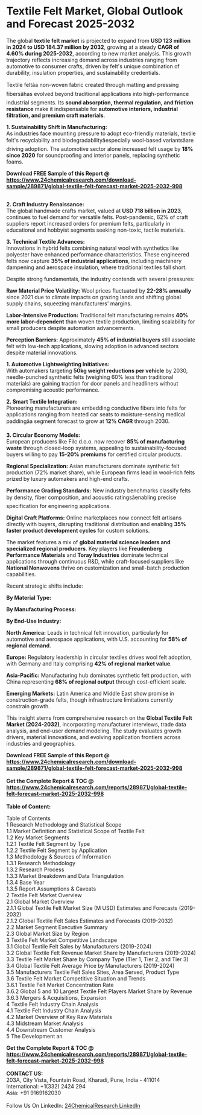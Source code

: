 <h1>Textile Felt Market, Global Outlook and Forecast 2025-2032</h1><p>The global <strong>textile felt market</strong> is projected to expand from <strong>USD 123 million in 2024 to USD 184.37 million by 2032</strong>, growing at a steady <strong>CAGR of 4.60% during 2025-2032</strong>, according to new market analysis. This growth trajectory reflects increasing demand across industries ranging from automotive to consumer crafts, driven by felt's unique combination of durability, insulation properties, and sustainability credentials.</p><p>Textile feltâa non-woven fabric created through matting and pressing fibersâhas evolved beyond traditional applications into high-performance industrial segments. Its <strong>sound absorption, thermal regulation, and friction resistance</strong> make it indispensable for <strong>automotive interiors, industrial filtration, and premium craft materials</strong>.</p><p><strong>1. Sustainability Shift in Manufacturing:</strong><br>
As industries face mounting pressure to adopt eco-friendly materials, textile felt's recyclability and biodegradabilityâespecially wool-based variantsâare driving adoption. The automotive sector alone increased felt usage by <strong>18% since 2020</strong> for soundproofing and interior panels, replacing synthetic foams.</p><div><b>Download FREE Sample of this Report @ 
            <a href="https://www.24chemicalresearch.com/download-sample/289871/global-textile-felt-forecast-market-2025-2032-998">
            https://www.24chemicalresearch.com/download-sample/289871/global-textile-felt-forecast-market-2025-2032-998</a></b></div><br><p><strong>2. Craft Industry Renaissance:</strong><br>
The global handmade crafts market, valued at <strong>USD 718 billion in 2023</strong>, continues to fuel demand for versatile felts. Post-pandemic, 62% of craft suppliers report increased orders for premium felts, particularly in educational and hobbyist segments seeking non-toxic, tactile materials.</p><p><strong>3. Technical Textile Advances:</strong><br>
Innovations in hybrid felts combining natural wool with synthetics like polyester have enhanced performance characteristics. These engineered felts now capture <strong>35% of industrial applications</strong>, including machinery dampening and aerospace insulation, where traditional textiles fall short.</p><p>Despite strong fundamentals, the industry contends with several pressures:</p><p><strong>Raw Material Price Volatility:</strong> Wool prices fluctuated by <strong>22-28% annually</strong> since 2021 due to climate impacts on grazing lands and shifting global supply chains, squeezing manufacturers' margins.</p><p><strong>Labor-Intensive Production:</strong> Traditional felt manufacturing remains <strong>40% more labor-dependent</strong> than woven textile production, limiting scalability for small producers despite automation advancements.</p><p><strong>Perception Barriers:</strong> Approximately <strong>45% of industrial buyers</strong> still associate felt with low-tech applications, slowing adoption in advanced sectors despite material innovations.</p><p><strong>1. Automotive Lightweighting Initiatives:</strong><br>
With automakers targeting <strong>50kg weight reductions per vehicle</strong> by 2030, needle-punched synthetic felts (weighing 60% less than traditional materials) are gaining traction for door panels and headliners without compromising acoustic performance.</p><p><strong>2. Smart Textile Integration:</strong><br>
Pioneering manufacturers are embedding conductive fibers into felts for applications ranging from heated car seats to moisture-sensing medical paddingâa segment forecast to grow at <strong>12% CAGR</strong> through 2030.</p><p><strong>3. Circular Economy Models:</strong><br>
European producers like Filc d.o.o. now recover <strong>85% of manufacturing waste</strong> through closed-loop systems, appealing to sustainability-focused buyers willing to pay <strong>15-20% premiums</strong> for certified circular products.</p><p><strong>Regional Specialization:</strong> Asian manufacturers dominate synthetic felt production (72% market share), while European firms lead in wool-rich felts prized by luxury automakers and high-end crafts.</p><p><strong>Performance Grading Standards:</strong> New industry benchmarks classify felts by density, fiber composition, and acoustic ratingsâenabling precise specification for engineering applications.</p><p><strong>Digital Craft Platforms:</strong> Online marketplaces now connect felt artisans directly with buyers, disrupting traditional distribution and enabling <strong>35% faster product development cycles</strong> for custom solutions.</p><p>The market features a mix of <strong>global material science leaders and specialized regional producers</strong>. Key players like <strong>Freudenberg Performance Materials</strong> and <strong>Toray Industries</strong> dominate technical applications through continuous R&amp;D, while craft-focused suppliers like <strong>National Nonwovens</strong> thrive on customization and small-batch production capabilities.</p><p>Recent strategic shifts include:</p><p><strong>By Material Type:</strong></p><p><strong>By Manufacturing Process:</strong></p><p><strong>By End-Use Industry:</strong></p><p><strong>North America:</strong> Leads in technical felt innovation, particularly for automotive and aerospace applications, with U.S. accounting for <strong>58% of regional demand</strong>.</p><p><strong>Europe:</strong> Regulatory leadership in circular textiles drives wool felt adoption, with Germany and Italy comprising <strong>42% of regional market value</strong>.</p><p><strong>Asia-Pacific:</strong> Manufacturing hub dominates synthetic felt production, with China representing <strong>68% of regional output</strong> through cost-efficient scale.</p><p><strong>Emerging Markets:</strong> Latin America and Middle East show promise in construction-grade felts, though infrastructure limitations currently constrain growth.</p><p>This insight stems from comprehensive research on the <strong>Global Textile Felt Market (2024-2032)</strong>, incorporating manufacturer interviews, trade data analysis, and end-user demand modeling. The study evaluates growth drivers, material innovations, and evolving application frontiers across industries and geographies.</p><div><b>Download FREE Sample of this Report @ 
            <a href="https://www.24chemicalresearch.com/download-sample/289871/global-textile-felt-forecast-market-2025-2032-998">
            https://www.24chemicalresearch.com/download-sample/289871/global-textile-felt-forecast-market-2025-2032-998</a></b></div><br><div><b>Get the Complete Report & TOC @ 
            <a href="https://www.24chemicalresearch.com/reports/289871/global-textile-felt-forecast-market-2025-2032-998">
            https://www.24chemicalresearch.com/reports/289871/global-textile-felt-forecast-market-2025-2032-998</a></b></div><br>
            <b>Table of Content:</b><p>Table of Contents<br />
1 Research Methodology and Statistical Scope<br />
1.1 Market Definition and Statistical Scope of Textile Felt<br />
1.2 Key Market Segments<br />
1.2.1 Textile Felt Segment by Type<br />
1.2.2 Textile Felt Segment by Application<br />
1.3 Methodology & Sources of Information<br />
1.3.1 Research Methodology<br />
1.3.2 Research Process<br />
1.3.3 Market Breakdown and Data Triangulation<br />
1.3.4 Base Year<br />
1.3.5 Report Assumptions & Caveats<br />
2 Textile Felt Market Overview<br />
2.1 Global Market Overview<br />
2.1.1 Global Textile Felt Market Size (M USD) Estimates and Forecasts (2019-2032)<br />
2.1.2 Global Textile Felt Sales Estimates and Forecasts (2019-2032)<br />
2.2 Market Segment Executive Summary<br />
2.3 Global Market Size by Region<br />
3 Textile Felt Market Competitive Landscape<br />
3.1 Global Textile Felt Sales by Manufacturers (2019-2024)<br />
3.2 Global Textile Felt Revenue Market Share by Manufacturers (2019-2024)<br />
3.3 Textile Felt Market Share by Company Type (Tier 1, Tier 2, and Tier 3)<br />
3.4 Global Textile Felt Average Price by Manufacturers (2019-2024)<br />
3.5 Manufacturers Textile Felt Sales Sites, Area Served, Product Type<br />
3.6 Textile Felt Market Competitive Situation and Trends<br />
3.6.1 Textile Felt Market Concentration Rate<br />
3.6.2 Global 5 and 10 Largest Textile Felt Players Market Share by Revenue<br />
3.6.3 Mergers & Acquisitions, Expansion<br />
4 Textile Felt Industry Chain Analysis<br />
4.1 Textile Felt Industry Chain Analysis<br />
4.2 Market Overview of Key Raw Materials<br />
4.3 Midstream Market Analysis<br />
4.4 Downstream Customer Analysis<br />
5 The Development an</p><div><b>Get the Complete Report & TOC @ 
            <a href="https://www.24chemicalresearch.com/reports/289871/global-textile-felt-forecast-market-2025-2032-998">
            https://www.24chemicalresearch.com/reports/289871/global-textile-felt-forecast-market-2025-2032-998</a></b></div><br><b>CONTACT US:</b><br>
            203A, City Vista, Fountain Road, Kharadi, Pune, India - 411014<br>
            International: +1(332) 2424 294<br>
            Asia: +91 9169162030 <br><br>
            Follow Us On LinkedIn: <a href="https://www.linkedin.com/company/24chemicalresearch/">24ChemicalResearch LinkedIn</a>